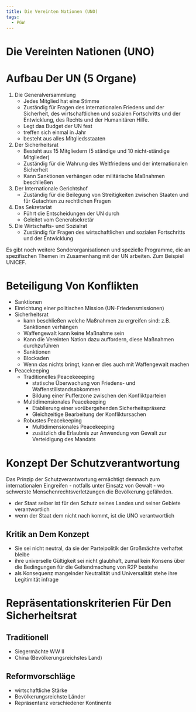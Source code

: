 ```yaml
---
title: Die Vereinten Nationen (UNO)
tags:
  - PGW
---
```

# Die Vereinten Nationen (UNO)

# Aufbau Der UN (5 Organe)

1. Die Generalversammlung
    - Jedes Mitglied hat eine Stimme
    - Zuständig für Fragen des internationalen Friedens und der Sicherheit, des wirtschaftlichen und sozialen Fortschritts und der Entwicklung, des Rechts und der Humanitären Hilfe.
    - Legt das Budget der UN fest
    - treffen sich einmal in Jahr
    - besteht aus alles Mitgliedsstaaten
2. Der Sicherheitsrat
    - Besteht aus 15 Mitgliedern (5 ständige und 10 nicht-ständige Mitglieder)
    - Zuständig für die Wahrung des Weltfriedens und der internationalen Sicherheit
    - Kann Sanktionen verhängen oder militärische Maßnahmen beschließen
3. Der Internationale Gerichtshof
    - Zuständig für die Beilegung von Streitigkeiten zwischen Staaten und für Gutachten zu rechtlichen Fragen
4. Das Sekretariat
    - Führt die Entscheidungen der UN durch
    - Geleitet vom Generalsekretär
5. Die Wirtschafts- und Sozialrat
    - Zuständig für Fragen des wirtschaftlichen und sozialen Fortschritts und der Entwicklung

Es gibt noch weitere Sonderorganisationen und spezielle Programme, die an spezifischen Themen im Zusamenhang mit der UN arbeiten. Zum Beispiel UNICEF.

# Beteiligung Von Konflikten

- Sanktionen
- Einrichtung einer politischen Mission (UN-Friedensmissionen)
- Sicherheitsrat
    - kann beschließen welche Maßnahmen zu ergreifen sind: z.B. Sanktionen verhängen
    - Waffengewalt kann keine Maßnahme sein
    - Kann die Vereinten Nation dazu auffordern, diese Maßnahmen durchzuführen
    - Sanktionen
    - Blockaden
    - Wenn das nichts bringt, kann er dies auch mit Waffengewalt machen
- Peacekeeping
    - Traditionelles Peacekeeeping
        - statische Überwachung von Friedens- und Waffenstillstandsabkommen
        - Bildung einer Pufferzone zwischen den Konfliktparteien
    - Multidimensionales Peacekeeping
        - Etablierung einer vorübergehenden Sicherheitspräsenz
        - Gleichzeitige Bearbeitung der Konfliktursachen
    - Robustes Peacekeeping
        - Multidimensionales Peacekeeping
        - zusätzlich die Erlaubnis zur Anwendung von Gewalt zur Verteidigung des Mandats

# Konzept Der Schutzverantwortung

Das Prinzip der Schutzverantwortung ermächtigt demnach zum internationalen Eingreifen - notfalls unter Einsatz von Gewalt - wo schwerste Menschenrechtsverletzungen die Bevölkerung gefährden.

- der Staat selber ist für den Schutz seines Landes und seiner Gebiete verantwortlich
- wenn der Staat dem nicht nach kommt, ist die UNO verantwortlich

## Kritik an Dem Konzept

- Sie sei nicht neutral, da sie der Parteipolitik der Großmächte verhaftet bleibe
- ihre universelle Gültigkeit sei nicht glaubhaft, zumal kein Konsens über die Bedingungen für die Geltendmachung von R2P bestehe
- als Konsequenz mangelnder Neutralität und Universalität stehe ihre Legitimität infrage

# Repräsentationskriterien Für Den Sicherheitsrat

## Traditionell

- Siegermächte WW II
- China (Bevölkerungsreichstes Land)

## Reformvorschläge

- wirtschaftliche Stärke
- Bevölkerungsreichste Länder
- Repräsentanz verschiedener Kontinente